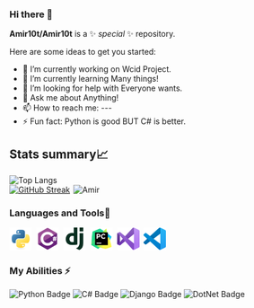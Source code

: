 
<!-- <div id="header" align="center">
<img src="https://media.giphy.com/media/M9gbBd9nbDrOTu1Mqx/giphy.gif" width="100"/>
</div> -->

### Hi there 👋

**Amir10t/Amir10t** is a ✨ _special_ ✨ repository.

Here are some ideas to get you started:

- 🔭 I’m currently working on Wcid Project.
- 🌱 I’m currently learning Many things!
- 🤔 I’m looking for help with Everyone wants.
- 💬 Ask me about Anything!
- 📫 How to reach me: ---
- ⚡ Fun fact: Python is good BUT C# is better.

## Stats summary📈

![Top Langs](https://github-readme-stats.vercel.app/api/top-langs/?username=Amir10t&hide_progress=false&layout=compact)<br>
<a href="https://git.io/streak-stats"><img src="https://streak-stats.demolab.com?user=Amir10t&theme=neon" alt="GitHub Streak" /></a>
<img width="48%" src="https://github-readme-stats.vercel.app/api?username=Amir10t&show_icons=true&theme=dracula&title_color=ff8000&text_color=ffffff&bg_color=6a6a6a&locale=en&hide_border=true" alt="Amir" style="margin-left:2px"/><br>

### Languages and Tools🎸

<div>
  <img src="https://github.com/devicons/devicon/blob/master/icons/python/python-original.svg" width="40" height="40"/>&nbsp;
  <img src="https://github.com/devicons/devicon/blob/master/icons/csharp/csharp-original.svg" width="40" height="40"/>&nbsp;
  <img src="https://github.com/devicons/devicon/blob/master/icons/django/django-plain.svg" width="40" height="40"/>&nbsp;
  <img src="https://github.com/devicons/devicon/blob/master/icons/pycharm/pycharm-original.svg" width="40" height="40"/>&nbsp;
  <img src="https://github.com/devicons/devicon/blob/master/icons/visualstudio/visualstudio-original.svg" width="40" height="40"/>&nbsp;
  <img src="https://github.com/devicons/devicon/blob/master/icons/vscode/vscode-original.svg" width="40" height="40"/>&nbsp;
</div>

### My Abilities ⚡
<div id="badges">
  <img src="https://img.shields.io/badge/Python-blue?style=for-the-badge&logo=Python&logoColor=white" alt="Python Badge"/>
  <img src="https://img.shields.io/badge/CSharp-purple?style=for-the-badge&logo=CSharp&logoColor=white" alt="C# Badge"/>
  <img src="https://img.shields.io/badge/Django-darkgreen?style=for-the-badge&logo=Django&logoColor=white" alt="Django Badge"/>
  <img src="https://img.shields.io/badge/DotNet-darkblue?style=for-the-badge&logo=DotNet&logoColor=white" alt="DotNet Badge"/>
<!--   <img src="https://img.shields.io/badge/Arduino-lightblue?style=for-the-badge&logo=Arduino&logoColor=white" alt="Arduino Badge"/> -->
<!--   <img src="https://img.shields.io/badge/HTML-orange?style=for-the-badge&logo=HTML&logoColor=white" alt="HTML Badge"/> -->
<!--   <img src="https://img.shields.io/badge/CSS-blue?style=for-the-badge&logo=CSS&logoColor=white" alt="CSS Badge"/> -->
</div>
